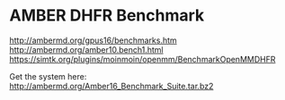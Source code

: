 # AMBER DHFR Benchmark
http://ambermd.org/gpus16/benchmarks.htm
http://ambermd.org/amber10.bench1.html
https://simtk.org/plugins/moinmoin/openmm/BenchmarkOpenMMDHFR

Get the system here: http://ambermd.org/Amber16_Benchmark_Suite.tar.bz2

#
